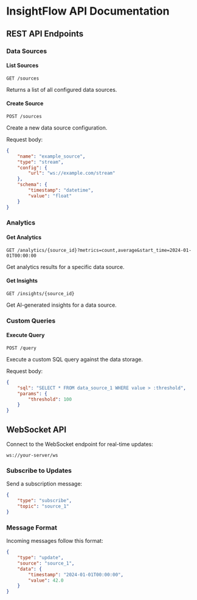 # InsightFlow API Documentation

## REST API Endpoints

### Data Sources

#### List Sources
```http
GET /sources
```

Returns a list of all configured data sources.

#### Create Source
```http
POST /sources
```

Create a new data source configuration.

Request body:
```json
{
    "name": "example_source",
    "type": "stream",
    "config": {
        "url": "ws://example.com/stream"
    },
    "schema": {
        "timestamp": "datetime",
        "value": "float"
    }
}
```

### Analytics

#### Get Analytics
```http
GET /analytics/{source_id}?metrics=count,average&start_time=2024-01-01T00:00:00
```

Get analytics results for a specific data source.

#### Get Insights
```http
GET /insights/{source_id}
```

Get AI-generated insights for a data source.

### Custom Queries

#### Execute Query
```http
POST /query
```

Execute a custom SQL query against the data storage.

Request body:
```json
{
    "sql": "SELECT * FROM data_source_1 WHERE value > :threshold",
    "params": {
        "threshold": 100
    }
}
```

## WebSocket API

Connect to the WebSocket endpoint for real-time updates:

```
ws://your-server/ws
```

### Subscribe to Updates

Send a subscription message:
```json
{
    "type": "subscribe",
    "topic": "source_1"
}
```

### Message Format

Incoming messages follow this format:
```json
{
    "type": "update",
    "source": "source_1",
    "data": {
        "timestamp": "2024-01-01T00:00:00",
        "value": 42.0
    }
}
```